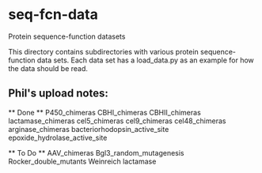 # seq-fcn-data
Protein sequence-function datasets

This directory contains subdirectories with various protein sequence-function data sets. Each data set has a load_data.py as an example for how the data should be read.





## Phil's upload notes: 

** Done **
P450_chimeras
CBHI_chimeras
CBHII_chimeras
lactamase_chimeras
cel5_chimeras
cel9_chimeras
cel48_chimeras
arginase_chimeras
bacteriorhodopsin_active_site
epoxide_hydrolase_active_site

** To Do **
AAV_chimeras
Bgl3_random_mutagenesis
Rocker_double_mutants
Weinreich lactamase
